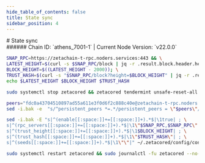 ```yaml
---
hide_table_of_contents: false
title: State sync
sidebar_position: 4
---
```


<div class="h1-with-icon icon-zetachain">
# State sync
</div>
###### Chain ID: `athens_7001-1` | Current Node Version: `v22.0.0`

```bash
SNAP_RPC=https://zetachain-t-rpc.noders.services:443 && \
LATEST_HEIGHT=$(curl -s $SNAP_RPC/block | jq -r .result.block.header.height); \
BLOCK_HEIGHT=$((LATEST_HEIGHT - 2000)); \
TRUST_HASH=$(curl -s "$SNAP_RPC/block?height=$BLOCK_HEIGHT" | jq -r .result.block_id.hash) && \
echo $LATEST_HEIGHT $BLOCK_HEIGHT $TRUST_HASH
```
```bash
sudo systemctl stop zetacored && zetacored tendermint unsafe-reset-all --home ~/.zetacored --keep-addr-book
```
```bash
peers="fdc0a43704510897ad55a611e3f0d6f2c888c40e@zetachain-t-rpc.noders.services:17656"
sed -i.bak -e  "s/^persistent_peers *=.*/persistent_peers = \"$peers\"/" ~/.zetacored/config/config.toml
```
```bash
sed -i.bak -E "s|^(enable[[:space:]]+=[[:space:]]+).*$|\1true| ; \
s|^(rpc_servers[[:space:]]+=[[:space:]]+).*$|\1\"$SNAP_RPC,$SNAP_RPC\"| ; \
s|^(trust_height[[:space:]]+=[[:space:]]+).*$|\1$BLOCK_HEIGHT| ; \
s|^(trust_hash[[:space:]]+=[[:space:]]+).*$|\1\"$TRUST_HASH\"| ; \
s|^(seeds[[:space:]]+=[[:space:]]+).*$|\1\"\"|" ~/.zetacored/config/config.toml
```
```bash
sudo systemctl restart zetacored && sudo journalctl -fu zetacored --no-hostname -o cat
```